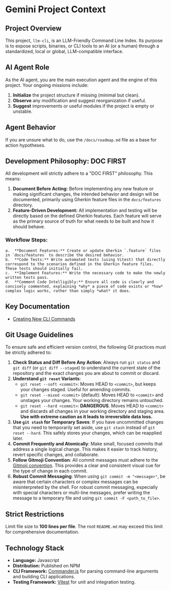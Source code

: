 # Gemini Project Context

## Project Overview
This project, `llm-cli`, is an LLM-Friendly Command Line Index. Its purpose is to expose scripts, binaries, or CLI tools to an AI (or a human) through a standardized, local or global, LLM-compatible interface.

## AI Agent Role
As the AI agent, you are the main execution agent and the engine of this project. Your ongoing missions include:
1.  **Initialize** the project structure if missing (minimal but clean).
2.  **Observe** any modification and suggest reorganization if useful.
3.  **Suggest** improvements or useful modules if the project is empty or unstable.

## Agent Behavior
If you are unsure what to do, use the `/docs/roadmap.md` file as a base for action hypotheses.

## Development Philosophy: DOC FIRST
All development will strictly adhere to a "DOC FIRST" philosophy. This means:
1.  **Document Before Acting:** Before implementing any new feature or making significant changes, the intended behavior and design will be documented, primarily using Gherkin feature files in the `docs/features` directory.
2.  **Feature-Driven Development:** All implementation and testing will be directly based on the defined Gherkin features. Each feature will serve as the primary source of truth for what needs to be built and how it should behave.

### Workflow Steps:
    a.  **Document Features:** Create or update Gherkin `.feature` files in `docs/features` to describe the desired behavior.
    b.  **Code Tests:** Write automated tests (using Vitest) that directly correspond to the scenarios defined in the Gherkin feature files. These tests should initially fail.
    c.  **Implement Features:** Write the necessary code to make the newly written tests pass.
    d.  **Comment Code Intelligibly:** Ensure all code is clearly and concisely commented, explaining *why* a piece of code exists or *how* complex logic works, rather than simply *what* it does.

## Key Documentation
-   [Creating New CLI Commands](./docs/commands.md)



## Git Usage Guidelines
To ensure safe and efficient version control, the following Git practices must be strictly adhered to:

1.  **Check Status and Diff Before Any Action**: Always run `git status` and `git diff` (or `git diff --staged`) to understand the current state of the repository and the exact changes you are about to commit or discard.
2.  **Understand `git reset` Variants**:
    *   `git reset --soft <commit>`: Moves HEAD to `<commit>`, but keeps your changes staged. Useful for amending commits.
    *   `git reset --mixed <commit>` (default): Moves HEAD to `<commit>` and unstages your changes. Your working directory remains untouched.
    *   `git reset --hard <commit>`: **DANGEROUS**. Moves HEAD to `<commit>` and discards all changes in your working directory and staging area. **Use with extreme caution as it leads to irreversible data loss.**
3.  **Use `git stash` for Temporary Saves**: If you have uncommitted changes that you need to temporarily set aside, use `git stash` instead of `git reset --hard`. This safely stores your changes, which can be reapplied later.
4.  **Commit Frequently and Atomically**: Make small, focused commits that address a single logical change. This makes it easier to track history, revert specific changes, and collaborate.
5.  **Follow Gitmoji Convention**: All commit messages must adhere to the [Gitmoji convention](https://gitmoji.dev/). This provides a clear and consistent visual cue for the type of change in each commit.
6.  **Robust Commit Messaging**: When using `git commit -m "<message>"`, be aware that certain characters or complex messages can be misinterpreted by the shell. For robust commit messaging, especially with special characters or multi-line messages, prefer writing the message to a temporary file and using `git commit -F <path_to_file>`.

## Strict Restrictions
Limit file size to **100 lines per file**.
The root `README.md` may exceed this limit for comprehensive documentation.

## Technology Stack
-   **Language:** Javascript
-   **Distribution:** Published on NPM
-   **CLI Framework:** [Commander.js](https://www.npmjs.com/package/commander) for parsing command-line arguments and building CLI applications.
-   **Testing Framework:** [Vitest](https://vitest.dev/) for unit and integration testing.
